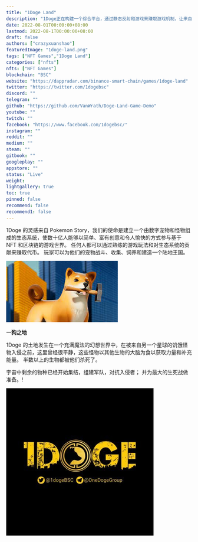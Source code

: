 ```yaml
---
title: "1Doge Land"
description: "1Doge正在构建一个综合平台，通过静态反射和游戏来赚取游戏机制，让来自世界各地的游戏玩家体验游戏"
date: 2022-08-01T00:00:00+08:00
lastmod: 2022-08-1T00:00:00+08:00
draft: false
authors: ["crazyxuanshao"]
featuredImage: "1doge-land.png"
tags: ["NFT Games","1Doge Land"]
categories: ["nfts"]
nfts: ["NFT Games"]
blockchain: "BSC"
website: "https://dappradar.com/binance-smart-chain/games/1doge-land"
twitter: "https://twitter.com/1dogebsc"
discord: ""
telegram: ""
github: "https://github.com/VanWrath/Doge-Land-Game-Demo"
youtube: ""
twitch: ""
facebook: "https://www.facebook.com/1dogebsc/"
instagram: ""
reddit: ""
medium: ""
steam: ""
gitbook: ""
googleplay: ""
appstore: ""
status: "Live"
weight: 
lightgallery: true
toc: true
pinned: false
recommend: false
recommend1: false
---
```

1Doge 的灵感来自 Pokemon Story，我们的使命是建立一个由数字宠物和怪物组成的生态系统，使数十亿人能够以简单、富有创意和令人愉快的方式参与基于 NFT 和区块链的游戏世界。 任何人都可以通过熟练的游戏玩法和对生态系统的贡献来赚取代币。 玩家可以为他们的宠物战斗、收集、饲养和建造一个陆地王国。



![jlk](jlk.png)

**一狗之地**

1Doge 的土地发生在一个充满魔法的幻想世界中，在被来自另一个星球的饥饿怪物入侵之前，这里曾经很平静，这些怪物以其他生物的大脑为食以获取力量和补充能量。 半数以上的生物都被他们杀死了。

宇宙中剩余的物种已经开始集结，组建军队，对抗入侵者； 并为最大的生死战做准备。!



![opg](opg.png)